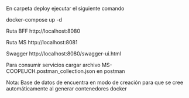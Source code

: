 En carpeta deploy ejecutar el siguiente comando

docker-compose up -d

Ruta BFF http://localhost:8080

Ruta MS http://localhost:8081

Swagger http://localhost:8080/swagger-ui.html

Para consumir servicios cargar archivo MS-COOPEUCH.postman_collection.json en postman

Nota: Base de datos de encuentra en modo de creación para que se cree automáticamente al generar contenedores docker
